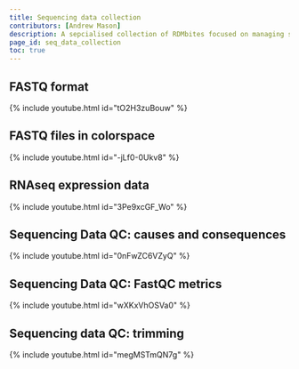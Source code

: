 ```yaml
---
title: Sequencing data collection
contributors: [Andrew Mason]
description: A sepcialised collection of RDMbites focused on managing sequencing data, diving deep into FASTQ format and RNA seq data, among others
page_id: seq_data_collection
toc: true
---
```




## FASTQ format

{% include youtube.html id="tO2H3zuBouw" %}

## FASTQ files in colorspace

{% include youtube.html id="-jLf0-0Ukv8" %}

## RNAseq expression data

{% include youtube.html id="3Pe9xcGF_Wo" %}

## Sequencing Data QC: causes and consequences

{% include youtube.html id="0nFwZC6VZyQ" %}

## Sequencing Data QC: FastQC metrics

{% include youtube.html id="wXKxVhOSVa0" %}

## Sequencing data QC: trimming

{% include youtube.html id="megMSTmQN7g" %}
